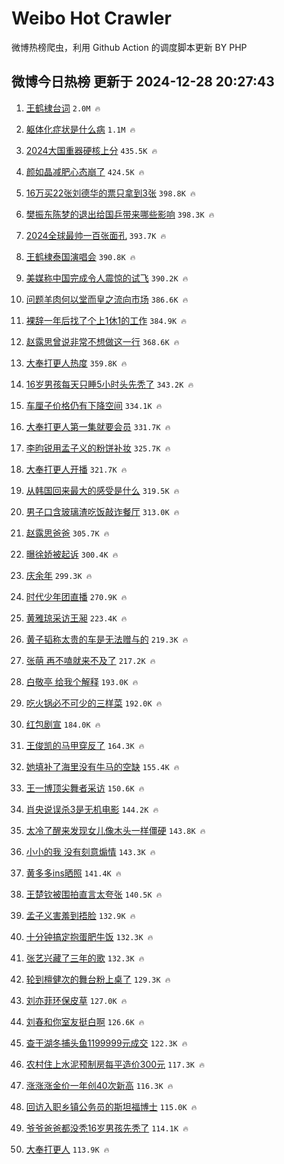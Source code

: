 # Weibo Hot Crawler 



微博热榜爬虫，利用 Github Action 的调度脚本更新 BY PHP 


## 微博今日热榜 更新于 2024-12-28 20:27:43 
1. [王鹤棣台词](https://s.weibo.com/weibo?q=%E7%8E%8B%E9%B9%A4%E6%A3%A3%E5%8F%B0%E8%AF%8D&t=31&band_rank=1&Refer=top) `2.0M 🔥` 

1. [躯体化症状是什么病](https://s.weibo.com/weibo?q=%23%E8%BA%AF%E4%BD%93%E5%8C%96%E7%97%87%E7%8A%B6%E6%98%AF%E4%BB%80%E4%B9%88%E7%97%85%23&t=31&band_rank=2&Refer=top) `1.1M 🔥` 

1. [2024大国重器硬核上分](https://s.weibo.com/weibo?q=%232024%E5%A4%A7%E5%9B%BD%E9%87%8D%E5%99%A8%E7%A1%AC%E6%A0%B8%E4%B8%8A%E5%88%86%23&t=31&band_rank=3&Refer=top) `435.5K 🔥` 

1. [颜如晶减肥心态崩了](https://s.weibo.com/weibo?q=%23%E9%A2%9C%E5%A6%82%E6%99%B6%E5%87%8F%E8%82%A5%E5%BF%83%E6%80%81%E5%B4%A9%E4%BA%86%23&t=31&band_rank=4&Refer=top) `424.5K 🔥` 

1. [16万买22张刘德华的票只拿到3张](https://s.weibo.com/weibo?q=%2316%E4%B8%87%E4%B9%B022%E5%BC%A0%E5%88%98%E5%BE%B7%E5%8D%8E%E7%9A%84%E7%A5%A8%E5%8F%AA%E6%8B%BF%E5%88%B03%E5%BC%A0%23&t=31&band_rank=5&Refer=top) `398.8K 🔥` 

1. [樊振东陈梦的退出给国乒带来哪些影响](https://s.weibo.com/weibo?q=%23%E6%A8%8A%E6%8C%AF%E4%B8%9C%E9%99%88%E6%A2%A6%E7%9A%84%E9%80%80%E5%87%BA%E7%BB%99%E5%9B%BD%E4%B9%92%E5%B8%A6%E6%9D%A5%E5%93%AA%E4%BA%9B%E5%BD%B1%E5%93%8D%23&t=31&band_rank=6&Refer=top) `398.3K 🔥` 

1. [2024全球最帅一百张面孔](https://s.weibo.com/weibo?q=%232024%E5%85%A8%E7%90%83%E6%9C%80%E5%B8%85%E4%B8%80%E7%99%BE%E5%BC%A0%E9%9D%A2%E5%AD%94%23&t=31&band_rank=7&Refer=top) `393.7K 🔥` 

1. [王鹤棣泰国演唱会](https://s.weibo.com/weibo?q=%E7%8E%8B%E9%B9%A4%E6%A3%A3%E6%B3%B0%E5%9B%BD%E6%BC%94%E5%94%B1%E4%BC%9A&t=31&band_rank=8&Refer=top) `390.8K 🔥` 

1. [美媒称中国完成令人震惊的试飞](https://s.weibo.com/weibo?q=%23%E7%BE%8E%E5%AA%92%E7%A7%B0%E4%B8%AD%E5%9B%BD%E5%AE%8C%E6%88%90%E4%BB%A4%E4%BA%BA%E9%9C%87%E6%83%8A%E7%9A%84%E8%AF%95%E9%A3%9E%23&t=31&band_rank=9&Refer=top) `390.2K 🔥` 

1. [问题羊肉何以堂而皇之流向市场](https://s.weibo.com/weibo?q=%23%E9%97%AE%E9%A2%98%E7%BE%8A%E8%82%89%E4%BD%95%E4%BB%A5%E5%A0%82%E8%80%8C%E7%9A%87%E4%B9%8B%E6%B5%81%E5%90%91%E5%B8%82%E5%9C%BA%23&t=31&band_rank=10&Refer=top) `386.6K 🔥` 

1. [裸辞一年后找了个上1休1的工作](https://s.weibo.com/weibo?q=%E8%A3%B8%E8%BE%9E%E4%B8%80%E5%B9%B4%E5%90%8E%E6%89%BE%E4%BA%86%E4%B8%AA%E4%B8%8A1%E4%BC%911%E7%9A%84%E5%B7%A5%E4%BD%9C&t=31&band_rank=11&Refer=top) `384.9K 🔥` 

1. [赵露思曾说非常不想做这一行](https://s.weibo.com/weibo?q=%23%E8%B5%B5%E9%9C%B2%E6%80%9D%E6%9B%BE%E8%AF%B4%E9%9D%9E%E5%B8%B8%E4%B8%8D%E6%83%B3%E5%81%9A%E8%BF%99%E4%B8%80%E8%A1%8C%23&t=31&band_rank=12&Refer=top) `368.6K 🔥` 

1. [大奉打更人热度](https://s.weibo.com/weibo?q=%E5%A4%A7%E5%A5%89%E6%89%93%E6%9B%B4%E4%BA%BA%E7%83%AD%E5%BA%A6&t=31&band_rank=13&Refer=top) `359.8K 🔥` 

1. [16岁男孩每天只睡5小时头先秃了](https://s.weibo.com/weibo?q=%2316%E5%B2%81%E7%94%B7%E5%AD%A9%E6%AF%8F%E5%A4%A9%E5%8F%AA%E7%9D%A15%E5%B0%8F%E6%97%B6%E5%A4%B4%E5%85%88%E7%A7%83%E4%BA%86%23&t=31&band_rank=14&Refer=top) `343.2K 🔥` 

1. [车厘子价格仍有下降空间](https://s.weibo.com/weibo?q=%23%E8%BD%A6%E5%8E%98%E5%AD%90%E4%BB%B7%E6%A0%BC%E4%BB%8D%E6%9C%89%E4%B8%8B%E9%99%8D%E7%A9%BA%E9%97%B4%23&t=31&band_rank=15&Refer=top) `334.1K 🔥` 

1. [大奉打更人第一集就要会员](https://s.weibo.com/weibo?q=%23%E5%A4%A7%E5%A5%89%E6%89%93%E6%9B%B4%E4%BA%BA%E7%AC%AC%E4%B8%80%E9%9B%86%E5%B0%B1%E8%A6%81%E4%BC%9A%E5%91%98%23&t=31&band_rank=16&Refer=top) `331.7K 🔥` 

1. [李昀锐用孟子义的粉饼补妆](https://s.weibo.com/weibo?q=%23%E6%9D%8E%E6%98%80%E9%94%90%E7%94%A8%E5%AD%9F%E5%AD%90%E4%B9%89%E7%9A%84%E7%B2%89%E9%A5%BC%E8%A1%A5%E5%A6%86%23&t=31&band_rank=17&Refer=top) `325.7K 🔥` 

1. [大奉打更人开播](https://s.weibo.com/weibo?q=%E5%A4%A7%E5%A5%89%E6%89%93%E6%9B%B4%E4%BA%BA%E5%BC%80%E6%92%AD&t=31&band_rank=18&Refer=top) `321.7K 🔥` 

1. [从韩国回来最大的感受是什么](https://s.weibo.com/weibo?q=%23%E4%BB%8E%E9%9F%A9%E5%9B%BD%E5%9B%9E%E6%9D%A5%E6%9C%80%E5%A4%A7%E7%9A%84%E6%84%9F%E5%8F%97%E6%98%AF%E4%BB%80%E4%B9%88%23&t=31&band_rank=19&Refer=top) `319.5K 🔥` 

1. [男子口含玻璃渣吃饭敲诈餐厅](https://s.weibo.com/weibo?q=%23%E7%94%B7%E5%AD%90%E5%8F%A3%E5%90%AB%E7%8E%BB%E7%92%83%E6%B8%A3%E5%90%83%E9%A5%AD%E6%95%B2%E8%AF%88%E9%A4%90%E5%8E%85%23&t=31&band_rank=20&Refer=top) `313.0K 🔥` 

1. [赵露思爸爸](https://s.weibo.com/weibo?q=%E8%B5%B5%E9%9C%B2%E6%80%9D%E7%88%B8%E7%88%B8&t=31&band_rank=21&Refer=top) `305.7K 🔥` 

1. [曝徐娇被起诉](https://s.weibo.com/weibo?q=%23%E6%9B%9D%E5%BE%90%E5%A8%87%E8%A2%AB%E8%B5%B7%E8%AF%89%23&t=31&band_rank=22&Refer=top) `300.4K 🔥` 

1. [庆余年](https://s.weibo.com/weibo?q=%E5%BA%86%E4%BD%99%E5%B9%B4&t=31&band_rank=23&Refer=top) `299.3K 🔥` 

1. [时代少年团直播](https://s.weibo.com/weibo?q=%E6%97%B6%E4%BB%A3%E5%B0%91%E5%B9%B4%E5%9B%A2%E7%9B%B4%E6%92%AD&t=31&band_rank=24&Refer=top) `270.9K 🔥` 

1. [黄雅琼采访王昶](https://s.weibo.com/weibo?q=%23%E9%BB%84%E9%9B%85%E7%90%BC%E9%87%87%E8%AE%BF%E7%8E%8B%E6%98%B6%23&t=31&band_rank=25&Refer=top) `223.4K 🔥` 

1. [黄子韬称太贵的车是无法赠与的](https://s.weibo.com/weibo?q=%23%E9%BB%84%E5%AD%90%E9%9F%AC%E7%A7%B0%E5%A4%AA%E8%B4%B5%E7%9A%84%E8%BD%A6%E6%98%AF%E6%97%A0%E6%B3%95%E8%B5%A0%E4%B8%8E%E7%9A%84%23&t=31&band_rank=26&Refer=top) `219.3K 🔥` 

1. [张萌 再不嗑就来不及了](https://s.weibo.com/weibo?q=%E5%BC%A0%E8%90%8C%20%E5%86%8D%E4%B8%8D%E5%97%91%E5%B0%B1%E6%9D%A5%E4%B8%8D%E5%8F%8A%E4%BA%86&t=31&band_rank=27&Refer=top) `217.2K 🔥` 

1. [白敬亭 给我个解释](https://s.weibo.com/weibo?q=%E7%99%BD%E6%95%AC%E4%BA%AD%20%E7%BB%99%E6%88%91%E4%B8%AA%E8%A7%A3%E9%87%8A&t=31&band_rank=28&Refer=top) `193.0K 🔥` 

1. [吃火锅必不可少的三样菜](https://s.weibo.com/weibo?q=%23%E5%90%83%E7%81%AB%E9%94%85%E5%BF%85%E4%B8%8D%E5%8F%AF%E5%B0%91%E7%9A%84%E4%B8%89%E6%A0%B7%E8%8F%9C%23&t=31&band_rank=29&Refer=top) `192.0K 🔥` 

1. [红包剧宣](https://s.weibo.com/weibo?q=%E7%BA%A2%E5%8C%85%E5%89%A7%E5%AE%A3&t=31&band_rank=30&Refer=top) `184.0K 🔥` 

1. [王俊凯的马甲穿反了](https://s.weibo.com/weibo?q=%23%E7%8E%8B%E4%BF%8A%E5%87%AF%E7%9A%84%E9%A9%AC%E7%94%B2%E7%A9%BF%E5%8F%8D%E4%BA%86%23&t=31&band_rank=31&Refer=top) `164.3K 🔥` 

1. [她填补了海里没有牛马的空缺](https://s.weibo.com/weibo?q=%E5%A5%B9%E5%A1%AB%E8%A1%A5%E4%BA%86%E6%B5%B7%E9%87%8C%E6%B2%A1%E6%9C%89%E7%89%9B%E9%A9%AC%E7%9A%84%E7%A9%BA%E7%BC%BA&t=31&band_rank=32&Refer=top) `155.4K 🔥` 

1. [王一博顶尖舞者采访](https://s.weibo.com/weibo?q=%23%E7%8E%8B%E4%B8%80%E5%8D%9A%E9%A1%B6%E5%B0%96%E8%88%9E%E8%80%85%E9%87%87%E8%AE%BF%23&t=31&band_rank=33&Refer=top) `150.6K 🔥` 

1. [肖央说误杀3是无机电影](https://s.weibo.com/weibo?q=%E8%82%96%E5%A4%AE%E8%AF%B4%E8%AF%AF%E6%9D%803%E6%98%AF%E6%97%A0%E6%9C%BA%E7%94%B5%E5%BD%B1&t=31&band_rank=34&Refer=top) `144.2K 🔥` 

1. [太冷了醒来发现女儿像木头一样僵硬](https://s.weibo.com/weibo?q=%23%E5%A4%AA%E5%86%B7%E4%BA%86%E9%86%92%E6%9D%A5%E5%8F%91%E7%8E%B0%E5%A5%B3%E5%84%BF%E5%83%8F%E6%9C%A8%E5%A4%B4%E4%B8%80%E6%A0%B7%E5%83%B5%E7%A1%AC%23&t=31&band_rank=35&Refer=top) `143.8K 🔥` 

1. [小小的我 没有刻意煽情](https://s.weibo.com/weibo?q=%E5%B0%8F%E5%B0%8F%E7%9A%84%E6%88%91%20%E6%B2%A1%E6%9C%89%E5%88%BB%E6%84%8F%E7%85%BD%E6%83%85&t=31&band_rank=36&Refer=top) `143.3K 🔥` 

1. [黄多多ins晒照](https://s.weibo.com/weibo?q=%23%E9%BB%84%E5%A4%9A%E5%A4%9Ains%E6%99%92%E7%85%A7%23&t=31&band_rank=37&Refer=top) `141.4K 🔥` 

1. [王楚钦被围拍直言太夸张](https://s.weibo.com/weibo?q=%23%E7%8E%8B%E6%A5%9A%E9%92%A6%E8%A2%AB%E5%9B%B4%E6%8B%8D%E7%9B%B4%E8%A8%80%E5%A4%AA%E5%A4%B8%E5%BC%A0%23&t=31&band_rank=38&Refer=top) `140.5K 🔥` 

1. [孟子义害羞到捂脸](https://s.weibo.com/weibo?q=%E5%AD%9F%E5%AD%90%E4%B9%89%E5%AE%B3%E7%BE%9E%E5%88%B0%E6%8D%82%E8%84%B8&t=31&band_rank=39&Refer=top) `132.9K 🔥` 

1. [十分钟搞定抱蛋肥牛饭](https://s.weibo.com/weibo?q=%E5%8D%81%E5%88%86%E9%92%9F%E6%90%9E%E5%AE%9A%E6%8A%B1%E8%9B%8B%E8%82%A5%E7%89%9B%E9%A5%AD&t=31&band_rank=40&Refer=top) `132.3K 🔥` 

1. [张艺兴藏了三年的歌](https://s.weibo.com/weibo?q=%E5%BC%A0%E8%89%BA%E5%85%B4%E8%97%8F%E4%BA%86%E4%B8%89%E5%B9%B4%E7%9A%84%E6%AD%8C&t=31&band_rank=41&Refer=top) `132.3K 🔥` 

1. [轮到檀健次的舞台粉上桌了](https://s.weibo.com/weibo?q=%E8%BD%AE%E5%88%B0%E6%AA%80%E5%81%A5%E6%AC%A1%E7%9A%84%E8%88%9E%E5%8F%B0%E7%B2%89%E4%B8%8A%E6%A1%8C%E4%BA%86&t=31&band_rank=42&Refer=top) `129.3K 🔥` 

1. [刘亦菲环保皮草](https://s.weibo.com/weibo?q=%E5%88%98%E4%BA%A6%E8%8F%B2%E7%8E%AF%E4%BF%9D%E7%9A%AE%E8%8D%89&t=31&band_rank=43&Refer=top) `127.0K 🔥` 

1. [刘春和你室友挺白啊](https://s.weibo.com/weibo?q=%E5%88%98%E6%98%A5%E5%92%8C%E4%BD%A0%E5%AE%A4%E5%8F%8B%E6%8C%BA%E7%99%BD%E5%95%8A&t=31&band_rank=44&Refer=top) `126.6K 🔥` 

1. [查干湖冬捕头鱼1199999元成交](https://s.weibo.com/weibo?q=%23%E6%9F%A5%E5%B9%B2%E6%B9%96%E5%86%AC%E6%8D%95%E5%A4%B4%E9%B1%BC1199999%E5%85%83%E6%88%90%E4%BA%A4%23&t=31&band_rank=45&Refer=top) `122.3K 🔥` 

1. [农村住上水泥预制房每平造价300元](https://s.weibo.com/weibo?q=%23%E5%86%9C%E6%9D%91%E4%BD%8F%E4%B8%8A%E6%B0%B4%E6%B3%A5%E9%A2%84%E5%88%B6%E6%88%BF%E6%AF%8F%E5%B9%B3%E9%80%A0%E4%BB%B7300%E5%85%83%23&t=31&band_rank=46&Refer=top) `117.3K 🔥` 

1. [涨涨涨金价一年创40次新高](https://s.weibo.com/weibo?q=%23%E6%B6%A8%E6%B6%A8%E6%B6%A8%E9%87%91%E4%BB%B7%E4%B8%80%E5%B9%B4%E5%88%9B40%E6%AC%A1%E6%96%B0%E9%AB%98%23&t=31&band_rank=47&Refer=top) `116.3K 🔥` 

1. [回访入职乡镇公务员的斯坦福博士](https://s.weibo.com/weibo?q=%23%E5%9B%9E%E8%AE%BF%E5%85%A5%E8%81%8C%E4%B9%A1%E9%95%87%E5%85%AC%E5%8A%A1%E5%91%98%E7%9A%84%E6%96%AF%E5%9D%A6%E7%A6%8F%E5%8D%9A%E5%A3%AB%23&t=31&band_rank=48&Refer=top) `115.0K 🔥` 

1. [爷爷爸爸都没秃16岁男孩先秃了](https://s.weibo.com/weibo?q=%23%E7%88%B7%E7%88%B7%E7%88%B8%E7%88%B8%E9%83%BD%E6%B2%A1%E7%A7%8316%E5%B2%81%E7%94%B7%E5%AD%A9%E5%85%88%E7%A7%83%E4%BA%86%23&t=31&band_rank=49&Refer=top) `114.1K 🔥` 

1. [大奉打更人](https://s.weibo.com/weibo?q=%E5%A4%A7%E5%A5%89%E6%89%93%E6%9B%B4%E4%BA%BA&t=31&band_rank=50&Refer=top) `113.9K 🔥` 

